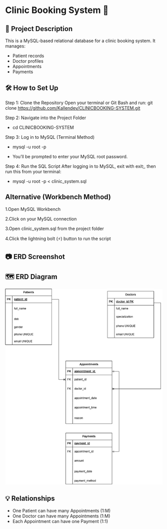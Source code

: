 # Clinic Booking System 🏥

## 📌 Project Description
This is a MySQL-based relational database for a clinic booking system. It manages:
- Patient records
- Doctor profiles
- Appointments
- Payments

## 🛠️ How to Set Up
Step 1: Clone the Repository
Open your terminal or Git Bash and run:
git clone https://github.com/Kallendev/CLINICBOOKING-SYSTEM.git

Step 2: Navigate into the Project Folder
-  cd CLINICBOOKING-SYSTEM

Step 3: Log in to MySQL (Terminal Method)

- mysql -u root -p

- You’ll be prompted to enter your MySQL root password.

Step 4: Run the SQL Script
After logging in to MySQL, exit with exit;, then run this from your terminal:
- mysql -u root -p < clinic_system.sql

## Alternative (Workbench Method)
1.Open MySQL Workbench

2.Click on your MySQL connection

3.Open clinic_system.sql from the project folder

4.Click the lightning bolt (⚡) button to run the script



## 📷 ERD Screenshot
## 🗺️ ERD Diagram

![Clinic ERD](./clinicbooking%20system.drawio%20(2).png)




## 💡 Relationships
- One Patient can have many Appointments (1:M)
- One Doctor can have many Appointments (1:M)
- Each Appointment can have one Payment (1:1)
